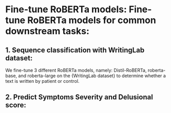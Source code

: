 # Fine-tune RoBERTa models: Fine-tune RoBERTa models for common downstream tasks:

## 1. Sequence classification with WritingLab dataset:
  We fine-tune 3 different RoBERTa models, namely: Distil-RoBERTa, roberta-base, and roberta-large on the {WritingLab dataset} to determine whether 
  a text is written by patient or control. 
  
## 2. Predict Symptoms Severity and Delusional score:
  
  
